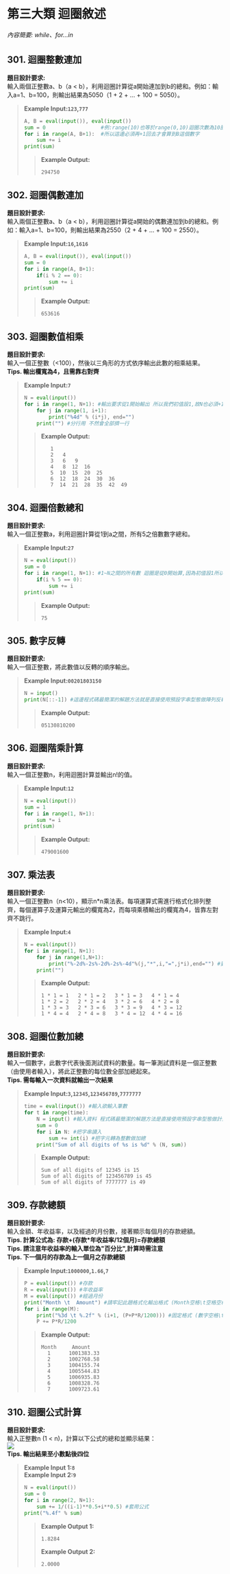 # 第三大類 迴圈敘述
###### 內容簡要: while、for…in

## 301. 迴圈整數連加
**題目設計要求:**  
輸入兩個正整數a、b（a < b），利用迴圈計算從a開始連加到b的總和。例如：輸入a=1、b=100，則輸出結果為5050（1 + 2 + … + 100 = 5050）。
> **Example Input:`123`,`777`**  
> ```py
> A, B = eval(input()), eval(input())
> sum = 0                  #例:range(10)也等於range(0,10)迴圈次數為10圈的預設參數是從0~(10-1) 
> for i in range(A, B+1):  #所以這邊必須再+1回去才會算到B這個數字
>     sum += i
> print(sum)
> ```
>> **Example Output:**
>> ```
>> 294750
>> ```

## 302. 迴圈偶數連加
**題目設計要求:**  
輸入兩個正整數a、b（a < b），利用迴圈計算從a開始的偶數連加到b的總和。例如：輸入a=1、b=100，則輸出結果為2550（2 + 4 + … + 100 = 2550）。
> **Example Input:`16`,`1616`**  
> ```py
> A, B = eval(input()), eval(input())
> sum = 0
> for i in range(A, B+1):
>     if(i % 2 == 0):
>         sum += i
> print(sum)
> ```
>> **Example Output:**
>> ```
>> 653616
>> ```

## 303. 迴圈數值相乘
**題目設計要求:**  
輸入一個正整數（<100），然後以三角形的方式依序輸出此數的相乘結果。  
**Tips. 輸出欄寬為4，且需靠右對齊**
> **Example Input:`7`**  
> ```py
> N = eval(input())
> for i in range(1, N+1): #輸出要求從1開始輸出 所以我們初值設1,故N也必須+1 迴圈次數才會正確
>     for j in range(1, i+1):
>         print("%4d" % (i*j), end="")
>     print("") #分行用 不然會全部擠一行
> ```
>> **Example Output:**
>> ```
>>    1
>>    2   4
>>    3   6   9
>>    4   8  12  16
>>    5  10  15  20  25
>>    6  12  18  24  30  36
>>    7  14  21  28  35  42  49
>> ```

## 304. 迴圈倍數總和
**題目設計要求:**  
輸入一個正整數a，利用迴圈計算從1到a之間，所有5之倍數數字總和。
> **Example Input:`27`**  
> ```py
> N = eval(input())
> sum = 0
> for i in range(1, N+1): #1~N之間的所有數 迴圈是從0開始算,因為初值設1所以N也必須+1
>     if(i % 5 == 0):
>         sum += i
> print(sum)
> ```
>> **Example Output:**
>> ```
>> 75
>> ```

## 305. 數字反轉
**題目設計要求:**  
輸入一個正整數，將此數值以反轉的順序輸出。
> **Example Input:`00201803150`**  
> ```py
> N = input() 
> print(N[::-1]) #這邊程式碼最簡潔的解題方法就是直接使用預設字串型態做陣列反轉輸出
> ```
>> **Example Output:**
>> ```
>> 05130810200
>> ```

## 306. 迴圈階乘計算
**題目設計要求:**  
輸入一個正整數n，利用迴圈計算並輸出n!的值。
> **Example Input:`12`**  
> ```py
> N = eval(input())
> sum = 1
> for i in range(1, N+1): 
>     sum *= i
> print(sum)
> ```
>> **Example Output:**
>> ```
>> 479001600
>> ```

## 307. 乘法表
**題目設計要求:**  
輸入一個正整數n（n<10），顯示n*n乘法表。每項運算式需進行格式化排列整齊，每個運算子及運算元輸出的欄寬為2，而每項乘積輸出的欄寬為4，皆靠左對齊不跳行。  
> **Example Input:`4`**  
> ```py
> N = eval(input())
> for i in range(1, N+1):
>     for j in range(1,N+1):
>         print("%-2d%-2s%-2d%-2s%-4d"%(j,"*",i,"=",j*i),end="") #要注意乘數與被乘數的輸出是否與題目相符
>     print("") 
> ```
>> **Example Output:**
>> ```
>> 1 * 1 = 1   2 * 1 = 2   3 * 1 = 3   4 * 1 = 4
>> 1 * 2 = 2   2 * 2 = 4   3 * 2 = 6   4 * 2 = 8
>> 1 * 3 = 3   2 * 3 = 6   3 * 3 = 9   4 * 3 = 12
>> 1 * 4 = 4   2 * 4 = 8   3 * 4 = 12  4 * 4 = 16
>> ```

## 308. 迴圈位數加總
**題目設計要求:**  
輸入一個數字，此數字代表後面測試資料的數量。每一筆測試資料是一個正整數（由使用者輸入），將此正整數的每位數全部加總起來。  
**Tips. 需每輸入一次資料就輸出一次結果**
> **Example Input:`3`,`12345`,`123456789`,`7777777`**  
> ```py
> time = eval(input()) #輸入欲輸入筆數
> for t in range(time):
>     N = input() #輸入資料 程式碼最簡潔的解題方法是直接使用預設字串型態做計算
>     sum = 0
>     for i in N: #把字串讀入
>         sum += int(i) #把字元轉為整數做加總
>     print("Sum of all digits of %s is %d" % (N, sum))
> ```
>> **Example Output:**
>> ```
>> Sum of all digits of 12345 is 15
>> Sum of all digits of 123456789 is 45
>> Sum of all digits of 7777777 is 49
>> ```

## 309. 存款總額
**題目設計要求:**  
輸入金額、年收益率，以及經過的月份數，接著顯示每個月的存款總額。  
**Tips. 計算公式為: 存款+(存款*年收益率/12個月)=存款總額**  
**Tips. 請注意年收益率的輸入單位為"百分比",計算時需注意**  
**Tips. 下一個月的存款為上一個月之存款總額**
> **Example Input:`1000000`,`1.66`,`7`**  
> ```py
> P = eval(input()) #存款
> R = eval(input()) #年收益率
> M = eval(input()) #經過月份
> print("Month \t  Amount") #請牢記此題格式化輸出格式 (Month空格\t空格空格Amount) 多1少1都不行
> for i in range(M):
>     print("%3d \t %.2f" % (i+1, (P+P*R/1200))) #固定格式 (數字空格\t空格數字)
>     P += P*R/1200
> ```
>> **Example Output:**
>> ```
>> Month     Amount
>>   1      1001383.33
>>   2      1002768.58
>>   3      1004155.74
>>   4      1005544.83
>>   5      1006935.83
>>   6      1008328.76
>>   7      1009723.61
>> ```

## 310. 迴圈公式計算
**題目設計要求:**  
輸入正整數n (1 < n)，計算以下公式的總和並顯示結果：  
![](https://latex.codecogs.com/svg.latex?%20\frac{1}{1+\sqrt{2}}%20+%20\frac{1}{\sqrt{2}+\sqrt{3}}%20+%20\frac{1}{\sqrt{3}+\sqrt{4}}%20+%20...%20+%20\frac{1}{\sqrt{n-1}+\sqrt{n}})  
**Tips. 輸出結果至小數點後四位**
> **Example Input 1:`8`**  
> **Example Input 2:`9`** 
> ```py
> N = eval(input())
> sum = 0
> for i in range(2, N+1): 
>     sum += 1/((i-1)**0.5+i**0.5) #套用公式 
> print("%.4f" % sum)
> ```
>> **Example Output 1:**
>> ```
>> 1.8284
>> ```
>> **Example Output 2:**
>> ```
>> 2.0000
>> ```
